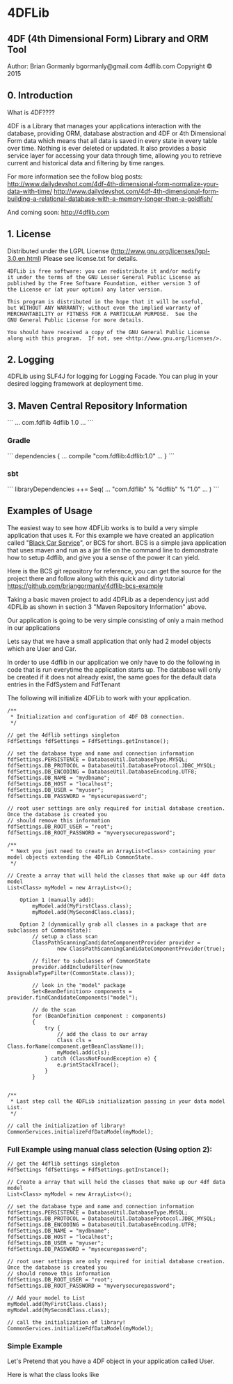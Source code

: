 <h1>4DFLib</h1>
<h2>4DF (4th Dimensional Form) Library and ORM Tool</h2>
Author: Brian Gormanly
bgormanly@gmail.com
4dflib.com
Copyright &copy; 2015

<h2>0. Introduction</h2>
What is 4DF????

4DF is a Library that manages your applications interaction with the database, providing ORM, database abstraction and
4DF or 4th Dimensional Form data which means that all data is saved in every state in every table over time.  Nothing
is ever deleted or updated.  It also provides a basic service layer for accessing your data through time, allowing you
to retrieve current and historical data and filtering by time ranges.

For more information see the follow blog posts:
    http://www.dailydevshot.com/4df-4th-dimensional-form-normalize-your-data-with-time/
    http://www.dailydevshot.com/4df-4th-dimensional-form-building-a-relational-database-with-a-memory-longer-then-a-goldfish/

And coming soon: http://4dflib.com


<h2>1. License</h2>


Distributed under the LGPL License (http://www.gnu.org/licenses/lgpl-3.0.en.html)
Please see license.txt for details.

    4DFLib is free software: you can redistribute it and/or modify
    it under the terms of the GNU Lesser General Public License as
    published by the Free Software Foundation, either version 3 of
    the License or (at your option) any later version.

    This program is distributed in the hope that it will be useful,
    but WITHOUT ANY WARRANTY; without even the implied warranty of
    MERCHANTABILITY or FITNESS FOR A PARTICULAR PURPOSE.  See the
    GNU General Public License for more details.

    You should have received a copy of the GNU General Public License
    along with this program.  If not, see <http://www.gnu.org/licenses/>.


<h2>2. Logging</h2>

4DFLib using SLF4J for logging for Logging Facade.  You can plug in your
desired logging framework at deployment time.


<h2>3. Maven Central Repository Information</h2>
```
    <dependencies>
        ...
        <dependency>
            <groupId>com.fdflib</groupId>
            <artifactId>4dflib</artifactId>
            <version>1.0</version>
        </dependency>
        ...
    </dependencies>
```
<h3>Gradle</h3>
```
dependencies {
    ...
    compile "com.fdflib:4dflib:1.0"
    ...
}
```
<h3>sbt</h3>
```
libraryDependencies ++= Seq(
  ...
  "com.fdflib" % "4dflib" % "1.0"
  ...
)
```

<h2>Examples of Usage</h2>
The easiest way to see how 4DFLib works is to build a very simple application that uses it.  For this example we have
created an application called "<a href="https://github.com/briangormanly/4dflib-bcs-example">Black Car Service</a>", or BCS for short.  BCS is a simple java application that uses maven
and run as a jar file on the command line to demonstrate how to setup 4dflib, and give you a sense of the power it can
yield.

Here is the BCS git repository for reference, you can get the source for the project there and follow along with this
quick and dirty tutorial <a href="https://github.com/briangormanly/4dflib-bcs-example">https://github.com/briangormanly/4dflib-bcs-example</a>

Taking a basic maven project to add 4DFLib as a dependency just add 4DFLib as shown in section 3 "Maven Repository 
Information" above.  

Our application is going to be very simple consisting of only a main method in our applications


Lets say that we have a small application that only had 2 model objects which are User and Car.

In order to use 4dflib in our application we only have to do the following in code that is run everytime the application
starts up.  The database will only be created if it does not already exist, the same goes for the default data entries
in the FdfSystem and FdfTenant 



The following will initialize 4DFLib to work with your application.
```
/**
 * Initialization and configuration of 4DF DB connection.
 */

// get the 4dflib settings singleton
FdfSettings fdfSettings = FdfSettings.getInstance();

// set the database type and name and connection information
fdfSettings.PERSISTENCE = DatabaseUtil.DatabaseType.MYSQL;
fdfSettings.DB_PROTOCOL = DatabaseUtil.DatabaseProtocol.JDBC_MYSQL;
fdfSettings.DB_ENCODING = DatabaseUtil.DatabaseEncoding.UTF8;
fdfSettings.DB_NAME = "mydbname";
fdfSettings.DB_HOST = "localhost";
fdfSettings.DB_USER = "myuser";
fdfSettings.DB_PASSWORD = "mysecurepassword";

// root user settings are only required for initial database creation.  Once the database is created you
// should remove this information
fdfSettings.DB_ROOT_USER = "root";
fdfSettings.DB_ROOT_PASSWORD = "myverysecurepassword";

/**
 * Next you just need to create an ArrayList<Class> containing your model objects extending the 4DFLib CommonState.
 */

// Create a array that will hold the classes that make up our 4df data model
List<Class> myModel = new ArrayList<>();

    Option 1 (manually add):
        myModel.add(MyFirstClass.class);
        myModel.add(MySecondClass.class);

    Option 2 (dynamically grab all classes in a package that are subclasses of CommonState):
        // setup a class scan
        ClassPathScanningCandidateComponentProvider provider =
                new ClassPathScanningCandidateComponentProvider(true);

        // filter to subclasses of CommonState
        provider.addIncludeFilter(new AssignableTypeFilter(CommonState.class));

        // look in the "model" package
        Set<BeanDefinition> components = provider.findCandidateComponents("model");

        // do the scan
        for (BeanDefinition component : components)
        {
            try {
                // add the class to our array
                Class cls = Class.forName(component.getBeanClassName());
                myModel.add(cls);
            } catch (ClassNotFoundException e) {
                e.printStackTrace();
            }
        }


/**
 * Last step call the 4DFLib initialization passing in your data model List.
 */

// call the initialization of library!
CommonServices.initializeFdfDataModel(myModel);
```


<h3>Full Example using manual class selection (Using option 2):</h3>

```
// get the 4dflib settings singleton
FdfSettings fdfSettings = FdfSettings.getInstance();

// Create a array that will hold the classes that make up our 4df data model
List<Class> myModel = new ArrayList<>();

// set the database type and name and connection information
fdfSettings.PERSISTENCE = DatabaseUtil.DatabaseType.MYSQL;
fdfSettings.DB_PROTOCOL = DatabaseUtil.DatabaseProtocol.JDBC_MYSQL;
fdfSettings.DB_ENCODING = DatabaseUtil.DatabaseEncoding.UTF8;
fdfSettings.DB_NAME = "mydbname";
fdfSettings.DB_HOST = "localhost";
fdfSettings.DB_USER = "myuser";
fdfSettings.DB_PASSWORD = "mysecurepassword";

// root user settings are only required for initial database creation.  Once the database is created you
// should remove this information
fdfSettings.DB_ROOT_USER = "root";
fdfSettings.DB_ROOT_PASSWORD = "myverysecurepassword";

// Add your model to List
myModel.add(MyFirstClass.class);
myModel.add(MySecondClass.class);

// call the initialization of library!
CommonServices.initializeFdfDataModel(myModel);
```

<h3>Simple  Example</h3>
Let's Pretend that you have a 4DF object in your application called User.

Here is what the class looks like
```

```

